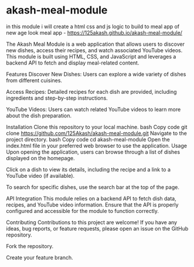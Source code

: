 # akash-meal-module
in  this module i will create a html css and js logic to build to meal app of new age look
meal app -   https://125akash.github.io/akash-meal-module/

The Akash Meal Module is a web application that allows users to discover new dishes, access their recipes, and watch associated YouTube videos. This module is built using HTML, CSS, and JavaScript and leverages a backend API to fetch and display meal-related content.

Features
Discover New Dishes: Users can explore a wide variety of dishes from different cuisines.

Access Recipes: Detailed recipes for each dish are provided, including ingredients and step-by-step instructions.

YouTube Videos: Users can watch related YouTube videos to learn more about the dish preparation.

Installation
Clone this repository to your local machine.
bash
Copy code
git clone https://github.com/125Akash/akash-meal-module.git
Navigate to the project directory.
bash
Copy code
cd akash-meal-module
Open the index.html file in your preferred web browser to use the application.
Usage
Upon opening the application, users can browse through a list of dishes displayed on the homepage.

Click on a dish to view its details, including the recipe and a link to a YouTube video (if available).

To search for specific dishes, use the search bar at the top of the page.

API Integration
This module relies on a backend API to fetch dish data, recipes, and YouTube video information. Ensure that the API is properly configured and accessible for the module to function correctly.

Contributing
Contributions to this project are welcome! If you have any ideas, bug reports, or feature requests, please open an issue on the GitHub repository.

Fork the repository.

Create your feature branch.
